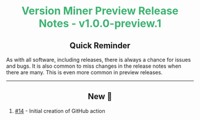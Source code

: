 <h1 align="center" style='color:mediumseagreen;font-weight:bold'>Version Miner Preview Release Notes - v1.0.0-preview.1</h1>

<h2 align="center" style='font-weight:bold'>Quick Reminder</h2>

As with all software, including releases, there is always a chance for issues and bugs.  It is also common to miss changes in the release notes when there are many.  This is even more common in preview releases.

---

<h2 style="font-weight:bold" align="center">New 🎉</h2>

1. [#14](https://github.com/KinsonDigital/Velaptor/issues/14) - Initial creation of GitHub action
